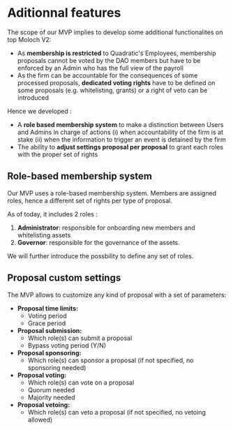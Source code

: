# Aditionnal features

The scope of our MVP implies to develop some additional functionalites on top Moloch V2:

* As **membership is restricted** to Quadratic's Employees, membership proposals cannot be voted by the DAO members but have to be enforced by an Admin who has the full view of the payroll
* As the firm can be accountable for the consequences of some processed proposals, **dedicated voting rights** have to be defined on some proposals (e.g. whitelisting, grants) or a right of veto can be introduced

Hence we developed :

* A **role based membership system** to make a distinction between Users and Admins in charge of actions (i) when accountability of the firm is at stake (ii) when the information to trigger an event is detained by the firm
* The ability to **adjust settings proposal per proposal** to grant each roles with the proper set of rights

## Role-based membership system <a href="#markdown-header-members" id="markdown-header-members"></a>

Our MVP uses a role-based membership system. Members are assigned roles, hence a different set of rights per type of proposal.

As of today, it includes 2 roles :

1. **Administrator**: responsible for onboarding new members and whitelisting assets
2. **Governor**: responsible for the governance of the assets.

We will further introduce the possbility to define any set of roles.

## Proposal custom settings

The MVP allows to customize any kind of proposal with a set of parameters:

* **Proposal time limits:**
  * Voting period
  * Grace period
* **Proposal submission:**
  * Which role(s) can submit a proposal
  * Bypass voting period (Y/N)
* **Proposal sponsoring:**
  * Which role(s) can sponsor a proposal (if not specified, no sponsoring needed)
* **Proposal voting:**&#x20;
  * Which role(s) can vote on a proposal
  * Quorum needed
  * Majority needed
* **Proposal vetoing:**
  * Which role(s) can veto a proposal (if not specified, no vetoing allowed)
